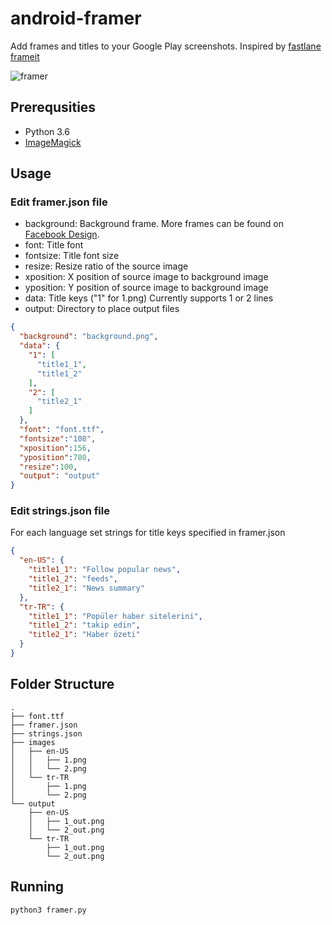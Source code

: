 # android-framer
Add frames and titles to your Google Play screenshots. Inspired by [fastlane frameit](https://docs.fastlane.tools/actions/frameit/)


![framer](https://user-images.githubusercontent.com/1595227/62423493-ac7bff80-b6c9-11e9-83ff-dc921afc3c47.png)

## Prerequsities
* Python 3.6
* [ImageMagick](https://imagemagick.org/)

## Usage
### Edit framer.json file

* background: Background frame. More frames can be found on [Facebook Design](https://facebook.design/devices).
* font: Title font
* fontsize: Title font size
* resize: Resize ratio of the source image
* xposition: X position of source image to background image
* yposition: Y position of source image to background image 
* data: Title keys ("1" for 1.png) Currently supports 1 or 2 lines
* output: Directory to place output files
```json
{
  "background": "background.png",
  "data": {
    "1": [
      "title1_1",
      "title1_2"
    ],
    "2": [
      "title2_1"
    ]
  },
  "font": "font.ttf",
  "fontsize":"108",
  "xposition":156,
  "yposition":780,
  "resize":100,
  "output": "output"
}
```
### Edit strings.json file
For each language set strings for title keys specified in framer.json
```json
{
  "en-US": {
    "title1_1": "Follow popular news",
    "title1_2": "feeds",
    "title2_1": "News summary"
  },
  "tr-TR": {
    "title1_1": "Popüler haber sitelerini",
    "title1_2": "takip edin",
    "title2_1": "Haber özeti"
  }
}
```

## Folder Structure
```
.
├── font.ttf
├── framer.json
├── strings.json
├── images
│   ├── en-US
│   │   ├── 1.png
│   │   └── 2.png
│   └── tr-TR
│       ├── 1.png
│       └── 2.png
└── output
    ├── en-US
    │   ├── 1_out.png
    │   └── 2_out.png
    └── tr-TR
        ├── 1_out.png
        └── 2_out.png
```

## Running
`python3 framer.py`
